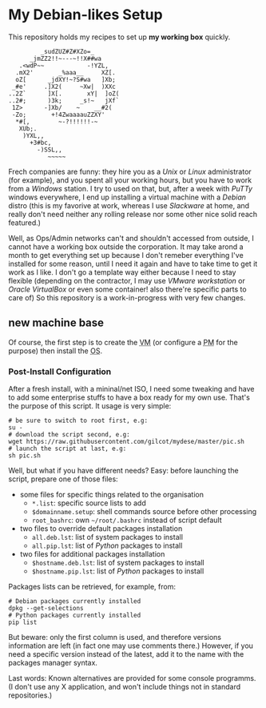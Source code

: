 # My Debian-likes Setup

This repository holds my recipes to set up **my working box** quickly.

             _sudZUZ#Z#XZo=_
          _jmZZ2!!~---~!!X##wa
       .<wdP~~            -!YZL,
      .mX2'       _%aaa__     XZ[.
      oZ[      _jdXY!~?S#wa   ]Xb;
     _#e'     .]X2(     ~Xw|  )XXc
    ..2Z`      ]X[.       xY|  ]oZ(
    ..2#;      )3k;     _s!~   jXf`
     1Z>      -]Xb/    ~    __#2(
     -Zo;       +!4ZwaaaauZZXY'
      *#[,        ~-?!!!!!!-~
       XUb;.
        )YXL,,
          +3#bc,
            -)SSL,,
               ~~~~~

Frech companies are funny: they hire you as a _Unix_ or _Linux_ 
administrator (for example), and you spent all your working hours,
but you have to work from a _Windows_ station. I try to used on that,
but, after a week with _PuTTy_ windows everywhere, I end up installing
a virtual machine with a _Debian_ distro (this is my favorive at work,
whereas I use _Slackware_ at home, and really don't need neither any
rolling release nor some other nice solid reach featured.)

Well, as Ops/Admin networks can't and shouldn't accessed from outside, I
cannot have a working box outside the corporation. It may take arond a
month to get everything set up because I don't remeber everything I've
installed for some reason, until I need it again and have to take time to
get it work as I like. I don't go a template way either because I need to
stay flexible (depending on the contractor, I may use _VMware workstation_
or _Oracle VirtualBox_ or even some container! also there're specific parts
to care of) So this repository is a work-in-progress with very few changes.

## new machine base

Of course, the first step is to create the <abbr
title="virtual machine">VM</abbr> (or configure a <abbr
title="physical machine">PM</abbr> for the purpose) then install the 
<abbr title="operating system">OS</abbr>.

### Post-Install Configuration

After a fresh install, with a mininal/net ISO, I need some tweaking and
have to add some enterprise stuffs to have a box ready for my own use.
That's the purpose of this script. It usage is very simple:
```shell
# be sure to switch to root first, e.g:
su -
# download the script second, e.g:
wget https://raw.githubusercontent.com/gilcot/mydese/master/pic.sh
# launch the script at last, e.g:
sh pic.sh
```
Well, but what if you have different needs? Easy: before launching the
script, prepare one of those files:
  - some files for specific things related to the organisation
    - `*.list`: specific source lists to add
    - `$domainname.setup`: shell commands source before other processing
    - `root_bashrc`: own `~/root/.bashrc` instead of script default
  - two files to override default packages installation
    - `all.deb.lst`: list of system packages to install
    - `all.pip.lst`: list of _Python_ packages to install
  - two files for additional packages installation
    - `$hostname.deb.lst`: list of system packages to install
    - `$hostname.pip.lst`: list of _Python_ packages to install

Packages lists can be retrieved, for example, from:
```shell
# Debian packages currently installed
dpkg --get-selections
# Python packages currently installed
pip list
```
But beware: only the first column is used, and therefore versions
information are left (in fact one may use comments there.) However,
if you need a specific version instead of the latest, add it to the
name with the packages manager syntax.

Last words: Known alternatives are provided for some console programms.
(I don't use any X application, and won't include things not in standard
repositories.)

